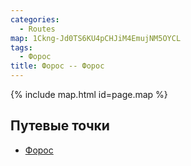 ```yaml
---
categories:
  - Routes
map: 1Ckng-Jd0TS6KU4pCHJiM4EmujNM5OYCL
tags:
  - Форос
title: Форос -- Форос
---
```


{% include map.html id=page.map %}

## Путевые точки

- [Форос](toponyms/форос.md)
